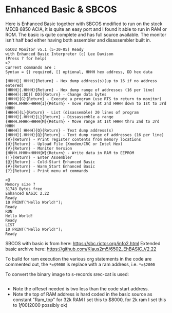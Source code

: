 # Enhanced Basic & SBCOS

Here is Enhanced Basic together with SBCOS modified to run on the stock MECB 6850 ACIA, it is quite an easy port and I found it able to run in RAM or ROM. The basic is quite complete and has full source available. The monitor isn't half bad either having both assembler and disassembler built in.

```
65C02 Monitor v5.1 (5-30-05) Ready
with Enhanced Basic Interpreter (c) Lee Davison
(Press ? for help)
>?
Current commands are :
Syntax = {} required, [] optional, HHHH hex address, DD hex data

[HHHH][ HHHH]{Return} - Hex dump address(s)(up to 16 if no address entered)
[HHHH]{.HHHH}{Return} - Hex dump range of addresses (16 per line)
[HHHH]{:DD}[ DD]{Return} - Change data bytes
[HHHH]{G}{Return} - Execute a program (use RTS to return to monitor)
{HHHH.HHHH>HHHH{I}{Return} - move range at 2nd HHHH down to 1st to 3rd HHHH
[HHHH]{L}{Return} - List (disassemble) 20 lines of program
[HHHH]{.HHHH}{L}{Return} - Dissassemble a range
{HHHH.HHHH>HHHH{M}{Return} - Move range at 1st HHHH thru 2nd to 3rd HHHH
[HHHH][ HHHH]{Q}{Return} - Text dump address(s)
[HHHH]{.HHHH}{Q}{Return} - Text dump range of addresses (16 per line)
{R}{Return} - Print register contents from memory locations
{U}{Return} - Upload File (Xmodem/CRC or Intel Hex)
{V}{Return} - Monitor Version
{HHHH.HHHH>HHHH{W}{Return} - Write data in RAM to EEPROM
{!}{Return} - Enter Assembler
{@}{Return} - Cold-Start Enhanced Basic
{#}{Return} - Warm_Start Enhanced Basic
{?}{Return} - Print menu of commands

>@
Memory size ? 
31743 Bytes free
Enhanced BASIC 2.22
Ready
10 PRINT("Hello World!");
Ready
RUN
Hello World!
Ready
LIST
10 PRINT("Hello World!");
Ready
```

SBCOS with basic is from here: https://sbc.rictor.org/info2.html
Extended basic archive here: https://github.com/Klaus2m5/6502_EhBASIC_V2.22

To build for ram execution the various org statements in the code are commented out, the ```*=$9000``` is replace with a ram address, i.e. ```*=$2000```

To convert the binary image to s-records srec-cat is used:

```srec_cat SBC.BIN -binary -offset 0x1ffe -output SBC.HEX -Intel -address-length=2
```

* Note the offeset needed is two less than the code start address.
* Note the top of RAM address is hard coded in the basic source as constant "Ram_top" for 32k RAM I set this to $8000, for 2k ram I set this to $1f00 ($2000 possibly ok)

